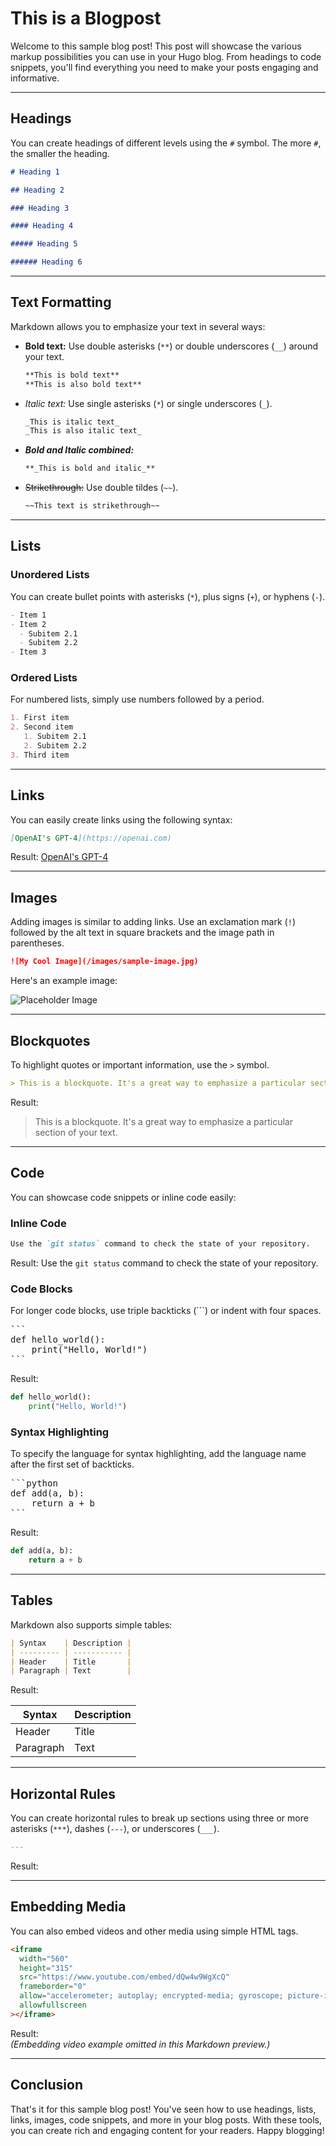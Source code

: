 # This is a Blogpost

Welcome to this sample blog post! This post will showcase the various markup possibilities you can use in your Hugo blog. From headings to code snippets, you'll find everything you need to make your posts engaging and informative.

---

## Headings

You can create headings of different levels using the `#` symbol. The more `#`, the smaller the heading.

```markdown
# Heading 1

## Heading 2

### Heading 3

#### Heading 4

##### Heading 5

###### Heading 6
```

---

## Text Formatting

Markdown allows you to emphasize your text in several ways:

- **Bold text:** Use double asterisks (`**`) or double underscores (`__`) around your text.
  ```markdown
  **This is bold text**
  **This is also bold text**
  ```
- _Italic text:_ Use single asterisks (`*`) or single underscores (`_`).
  ```markdown
  _This is italic text_
  _This is also italic text_
  ```
- **_Bold and Italic combined:_**

  ```markdown
  **_This is bold and italic_**
  ```

- ~~Strikethrough:~~ Use double tildes (`~~`).
  ```markdown
  ~~This text is strikethrough~~
  ```

---

## Lists

### Unordered Lists

You can create bullet points with asterisks (`*`), plus signs (`+`), or hyphens (`-`).

```markdown
- Item 1
- Item 2
  - Subitem 2.1
  - Subitem 2.2
- Item 3
```

### Ordered Lists

For numbered lists, simply use numbers followed by a period.

```markdown
1. First item
2. Second item
   1. Subitem 2.1
   2. Subitem 2.2
3. Third item
```

---

## Links

You can easily create links using the following syntax:

```markdown
[OpenAI's GPT-4](https://openai.com)
```

Result: [OpenAI's GPT-4](https://openai.com)

---

## Images

Adding images is similar to adding links. Use an exclamation mark (`!`) followed by the alt text in square brackets and the image path in parentheses.

```markdown
![My Cool Image](/images/sample-image.jpg)
```

Here's an example image:

![Placeholder Image](https://via.placeholder.com/150)

---

## Blockquotes

To highlight quotes or important information, use the `>` symbol.

```markdown
> This is a blockquote. It's a great way to emphasize a particular section of your text.
```

Result:

> This is a blockquote. It's a great way to emphasize a particular section of your text.

---

## Code

You can showcase code snippets or inline code easily:

### Inline Code

```markdown
Use the `git status` command to check the state of your repository.
```

Result: Use the `git status` command to check the state of your repository.

### Code Blocks

For longer code blocks, use triple backticks (```) or indent with four spaces.

<pre>
```
def hello_world():
    print("Hello, World!")
```
</pre>

Result:

```python
def hello_world():
    print("Hello, World!")
```

### Syntax Highlighting

To specify the language for syntax highlighting, add the language name after the first set of backticks.

<pre>
```python
def add(a, b):
    return a + b
```
</pre>

Result:

```python
def add(a, b):
    return a + b
```

---

## Tables

Markdown also supports simple tables:

```markdown
| Syntax    | Description |
| --------- | ----------- |
| Header    | Title       |
| Paragraph | Text        |
```

Result:

| Syntax    | Description |
| --------- | ----------- |
| Header    | Title       |
| Paragraph | Text        |

---

## Horizontal Rules

You can create horizontal rules to break up sections using three or more asterisks (`***`), dashes (`---`), or underscores (`___`).

```markdown
---
```

Result:

---

## Embedding Media

You can also embed videos and other media using simple HTML tags.

```html
<iframe
  width="560"
  height="315"
  src="https://www.youtube.com/embed/dQw4w9WgXcQ"
  frameborder="0"
  allow="accelerometer; autoplay; encrypted-media; gyroscope; picture-in-picture"
  allowfullscreen
></iframe>
```

Result:  
_(Embedding video example omitted in this Markdown preview.)_

---

## Conclusion

That's it for this sample blog post! You've seen how to use headings, lists, links, images, code snippets, and more in your blog posts. With these tools, you can create rich and engaging content for your readers. Happy blogging!
